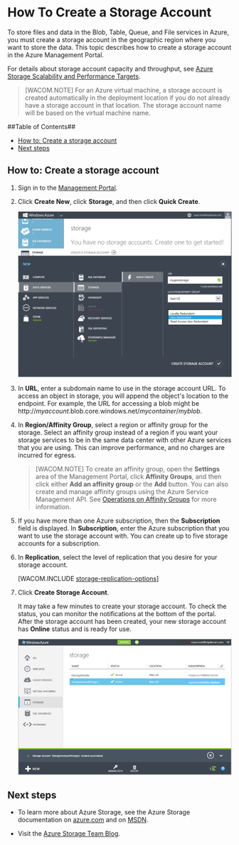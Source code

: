 <properties linkid="manage-services-how-to-create-a-storage-account" urlDisplayName="How to create" pageTitle="How to create a storage account | Azure" metaKeywords="" description="Learn how to create a storage account in the Azure management portal." metaCanonical="" services="storage" documentationCenter="" title="How To Create a Storage Account" solutions="" authors="tamram" manager="mbaldwin" editor="cgronlun" />

<tags ms.service="storage" ms.workload="storage" ms.tgt_pltfrm="na" ms.devlang="na" ms.topic="article" ms.date="01/01/1900" ms.author="tamram" />


<h1><a id="createstorageaccount"></a>How To Create a Storage Account</h1>

To store files and data in the Blob, Table, Queue, and File services in Azure, you must create a storage account in the geographic region where you want to store the data. This topic describes how to create a storage account in the Azure Management Portal.

For details about storage account capacity and throughput, see [Azure Storage Scalability and Performance Targets](http://msdn.microsoft.com/en-us/library/dn249410.aspx).

> [WACOM.NOTE] For an Azure virtual machine, a storage account is created automatically in the deployment location if you do not already have a storage account in that location. The storage account name will be based on the virtual machine name.

##Table of Contents##

* [How to: Create a storage account](#create)
* [Next steps](#next)

<h2><a id="create"></a>How to: Create a storage account</h2>

1. Sign in to the [Management Portal](https://manage.windowsazure.com).

2. Click **Create New**, click **Storage**, and then click **Quick Create**.

	![NewStorageAccount](./media/storage-create-storage-account/storage_NewStorageAccount.png)

3. In **URL**, enter a subdomain name to use in the storage account URL. To access an object in storage, you will append the object's location to the endpoint. For example, the URL for accessing a blob might be http://*myaccount*.blob.core.windows.net/*mycontainer*/*myblob*.

4. In **Region/Affinity Group**, select a region or affinity group for the storage.  Select an affinity group instead of a region if you want your storage services to be in the same data center with other Azure services that you are using. This can improve performance, and no charges are incurred for egress.

	> [WACOM.NOTE]  To create an affinity group, open the <b>Settings</b> area of the Management Portal, click <b>Affinity Groups</b>, and then click either <b>Add an affinity group</b> or the <b>Add</b> button. You can also create and manage affinity groups using the Azure Service Management API. See <a href="http://msdn.microsoft.com/en-us/library/windowsazure/ee460798.aspx">Operations on Affinity Groups</a> for more information.

5. If you have more than one Azure subscription, then the **Subscription** field is displayed. In **Subscription**, enter the Azure subscription that you want to use the storage account with. You can create up to five storage accounts for a subscription.

6. In **Replication**, select the level of replication that you desire for your storage account.

	[WACOM.INCLUDE [storage-replication-options](../includes/storage-replication-options.md)]

6. Click **Create Storage Account**.

	It may take a few minutes to create your storage account. To check the status, you can monitor the notifications at the bottom of the portal. After the storage account has been created, your new storage account has **Online** status and is ready for use. 

	![StoragePage](./media/storage-create-storage-account/Storage_StoragePage.png)

<h2><a id="next"></a>Next steps</h2>

- To learn more about Azure Storage, see the Azure Storage documentation on [azure.com](http://azure.microsoft.com/en-us/documentation/services/storage/) and on [MSDN](http://msdn.microsoft.com/en-us/library/gg433040.aspx). 

- Visit the [Azure Storage Team Blog](http://blogs.msdn.com/b/windowsazurestorage/).

